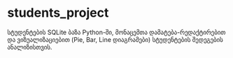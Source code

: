 # students_project
სტუდენტების SQLite ბაზა Python-ში, მონაცემთა დამატება-რედაქტირებით და ვიზუალიზაციებით (Pie, Bar, Line დიაგრამები) სტუდენტების შედეგების ანალიზისთვის.
